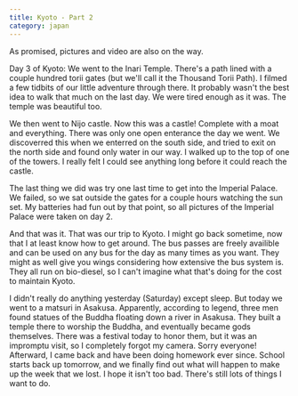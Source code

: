 ```yaml
---
title: Kyoto - Part 2
category: japan
---
```

As promised, pictures and video are also on the way.

Day 3 of Kyoto: We went to the Inari Temple. There's a path lined with a couple hundred torii gates (but we'll call it the Thousand Torii Path). I filmed a few tidbits of our little adventure through there. It probably wasn't the best idea to walk that much on the last day. We were tired enough as it was. The temple was beautiful too.

We then went to Nijo castle. Now this was a castle! Complete with a moat and everything. There was only one open enterance the day we went. We discoverred this when we enterred on the south side, and tried to exit on the north side and found only water in our way. I walked up to the top of one of the towers. I really felt I could see anything long before it could reach the castle.

The last thing we did was try one last time to get into the Imperial Palace. We failed, so we sat outside the gates for a couple hours watching the sun set. My batteries had fun out by that point, so all pictures of the Imperial Palace were taken on day 2.

And that was it. That was our trip to Kyoto. I might go back sometime, now that I at least know how to get around. The bus passes are freely availible and can be used on any bus for the day as many times as you want. They might as well give you wings considering how extensive the bus system is. They all run on bio-diesel, so I can't imagine what that's doing for the cost to maintain Kyoto.

I didn't really do anything yesterday (Saturday) except sleep. But today we went to a matsuri in Asakusa. Apparently, according to legend, three men found statues of the Buddha floating down a river in Asakusa. They built a temple there to worship the Buddha, and eventually became gods themselves. There was a festival today to honor them, but it was an impromptu visit, so I completely forgot my camera. Sorry everyone! Afterward, I came back and have been doing homework ever since. School starts back up tomorrow, and we finally find out what will happen to make up the week that we lost. I hope it isn't too bad. There's still lots of things I want to do.
